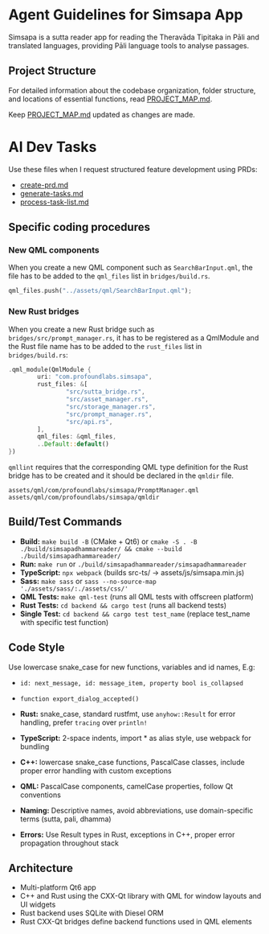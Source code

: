 # Agent Guidelines for Simsapa App

Simsapa is a sutta reader app for reading the Theravāda Tipitaka in Pāli and translated languages, providing Pāli language tools to analyse passages.

## Project Structure

For detailed information about the codebase organization, folder structure, and locations of essential functions, read [PROJECT_MAP.md](./PROJECT_MAP.md).

Keep [PROJECT_MAP.md](./PROJECT_MAP.md) updated as changes are made.

# AI Dev Tasks

Use these files when I request structured feature development using PRDs:

- [create-prd.md](./ai-dev-tasks/create-prd.md)
- [generate-tasks.md](./ai-dev-tasks/generate-tasks.md)
- [process-task-list.md](./ai-dev-tasks/process-task-list.md)

## Specific coding procedures

### New QML components

When you create a new QML component such as `SearchBarInput.qml`, the file has to be added to the `qml_files` list in `bridges/build.rs`.

``` rust
qml_files.push("../assets/qml/SearchBarInput.qml");
```

### New Rust bridges

When you create a new Rust bridge such as `bridges/src/prompt_manager.rs`, it has to be registered as a QmlModule and the Rust file name has to be added to the `rust_files` list in `bridges/build.rs`:

``` rust
.qml_module(QmlModule {
        uri: "com.profoundlabs.simsapa",
        rust_files: &[
                "src/sutta_bridge.rs",
                "src/asset_manager.rs",
                "src/storage_manager.rs",
                "src/prompt_manager.rs",
                "src/api.rs",
        ],
        qml_files: &qml_files,
        ..Default::default()
})
```

`qmllint` requires that the corresponding QML type definition for the Rust bridge has to be created and it should be declared in the `qmldir` file.

```
assets/qml/com/profoundlabs/simsapa/PromptManager.qml
assets/qml/com/profoundlabs/simsapa/qmldir
```

## Build/Test Commands

- **Build:** `make build -B` (CMake + Qt6) or `cmake -S . -B ./build/simsapadhammareader/ && cmake --build ./build/simsapadhammareader/`
- **Run:** `make run` or `./build/simsapadhammareader/simsapadhammareader`
- **TypeScript:** `npx webpack` (builds src-ts/ → assets/js/simsapa.min.js)
- **Sass:** `make sass` or `sass --no-source-map './assets/sass/:./assets/css/'`
- **QML Tests:** `make qml-test` (runs all QML tests with offscreen platform)
- **Rust Tests:** `cd backend && cargo test` (runs all backend tests)
- **Single Test:** `cd backend && cargo test test_name` (replace test_name with specific test function)

## Code Style

Use lowercase snake_case for new functions, variables and id names, E.g:
- `id: next_message, id: message_item, property bool is_collapsed`
- `function export_dialog_accepted()`

- **Rust:** snake_case, standard rustfmt, use `anyhow::Result` for error handling, prefer `tracing` over `println!`

- **TypeScript:** 2-space indents, import * as alias style, use webpack for bundling

- **C++:** lowercase snake_case functions, PascalCase classes, include proper error handling with custom exceptions

- **QML:** PascalCase components, camelCase properties, follow Qt conventions

- **Naming:** Descriptive names, avoid abbreviations, use domain-specific terms (sutta, pali, dhamma)

- **Errors:** Use Result types in Rust, exceptions in C++, proper error propagation throughout stack

## Architecture

- Multi-platform Qt6 app
- C++ and Rust using the CXX-Qt library with QML for window layouts and UI widgets
- Rust backend uses SQLite with Diesel ORM
- Rust CXX-Qt bridges define backend functions used in QML elements
